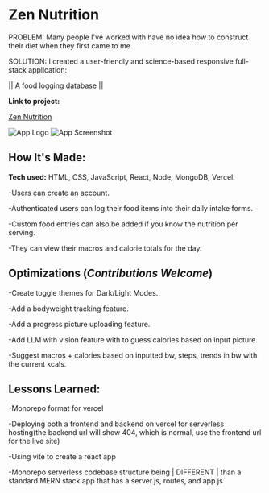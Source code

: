 # Zen Nutrition

PROBLEM: Many people I've worked with have no idea how to construct their diet when they first came to me.



SOLUTION: I created a user-friendly and science-based responsive full-stack application:

|| A food logging database ||

**Link to project:**

[Zen Nutrition](<LIVE VERSION URL>)

![App Logo](https://drive.google.com/uc?export=view&id=1rJACkTCTARcP5WiBNMxjdwFxGOmQGMUn) ![App Screenshot](<DRIVE SCREENSHOT>)

## How It's Made:

**Tech used:** HTML, CSS, JavaScript, React, Node, MongoDB, Vercel.

-Users can create an account.

-Authenticated users can log their food items into their daily intake forms.

-Custom food entries can also be added if you know the nutrition per serving.

-They can view their macros and calorie totals for the day.


## Optimizations (*Contributions Welcome*)

-Create toggle themes for Dark/Light Modes.

-Add a bodyweight tracking feature.

-Add a progress picture uploading feature.

-Add LLM with vision feature with to guess calories based on input picture.

-Suggest macros + calories based on inputted bw, steps, trends in bw with the current kcals.

## Lessons Learned:

-Monorepo format for vercel

-Deploying both a frontend and backend on vercel for serverless hosting(the backend url will show 404, which is normal, use the frontend url for the live site)

-Using vite to create a react app

-Monorepo serverless codebase structure being | DIFFERENT | than a standard MERN stack app that has a server.js, routes, and app.js